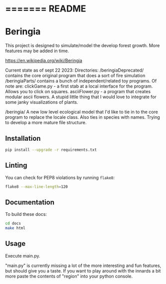 =======
README
=======
# Beringia

This project is designed to simulate/model the develop forest growth. More features may be added in time.

https://en.wikipedia.org/wiki/Beringia

Current state as of sept 22 2023:
Directories:
/beringiaDeprecated/ contains the core original program that does a sort of fire simulation
/beringiaParts/ contains a bunch of independent/related toy programs. Of note are:
clickGame.py - a first stab at a local interface for the program. Allows you to click on squares.
asciiFlower.py - a program that creates modular ascii flowers. A stupid little thing that I would love to integrate for some janky visualizations of plants.

/beringia/ A new low level ecological model that I'd like to tie in to the core program to replace the locale class. Also ties in species with names. Trying to develop a more mature file structure.
## Installation

```bash
pip install --upgrade -r requirements.txt
```

## Linting

You can check for PEP8 violations by running `flake8`:

```bash
flake8 --max-line-length=120
```

## Documentation

To build these docs:

```bash
cd docs
make html
```


## Usage

Execute main.py. 

"main.py" is currently missing a lot of the more interesting and fun features, but should give you a taste. 
If you want to play around with the innards a bit more paste the contents of "region" into your python console.

